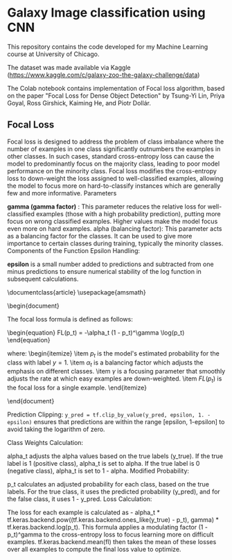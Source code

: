 # Galaxy Image classification using CNN
This repository contains the code developed for my Machine Learning course at University of Chicago.

The dataset was made available via Kaggle (https://www.kaggle.com/c/galaxy-zoo-the-galaxy-challenge/data)

The Colab notebook contains implementation of Focal loss algorithm, based on the paper "Focal Loss for Dense Object Detection" by Tsung-Yi Lin, Priya Goyal, Ross Girshick, Kaiming He, and Piotr Dollár. 

## Focal Loss
Focal loss is designed to address the problem of class imbalance where the number of examples in one class significantly outnumbers the examples in other classes. In such cases, standard cross-entropy loss can cause the model to predominantly focus on the majority class, leading to poor model performance on the minority class. Focal loss modifies the cross-entropy loss to down-weight the loss assigned to well-classified examples, allowing the model to focus more on hard-to-classify instances which are generally few and more informative.
Parameters

**gamma (gamma factor)** : This parameter reduces the relative loss for well-classified examples (those with a high probability prediction), putting more focus on wrong classified examples. Higher values make the model focus even more on hard examples.
alpha (balancing factor): This parameter acts as a balancing factor for the classes. It can be used to give more importance to certain classes during training, typically the minority classes.
Components of the Function
Epsilon Handling:

**epsilon** is a small number added to predictions and subtracted from one minus predictions to ensure numerical stability of the log function in subsequent calculations.

\documentclass{article}
\usepackage{amsmath}

\begin{document}

The focal loss formula is defined as follows:

\begin{equation}
FL(p_t) = -\alpha_t (1 - p_t)^\gamma \log(p_t)
\end{equation}

where:
\begin{itemize}
  \item $p_t$ is the model's estimated probability for the class with label $y=1$.
  \item $\alpha_t$ is a balancing factor which adjusts the emphasis on different classes.
  \item $\gamma$ is a focusing parameter that smoothly adjusts the rate at which easy examples are down-weighted.
  \item $FL(p_t)$ is the focal loss for a single example.
\end{itemize}

\end{document}

Prediction Clipping:
`y_pred = tf.clip_by_value(y_pred, epsilon, 1. - epsilon)` ensures that predictions are within the range [epsilon, 1-epsilon] to avoid taking the logarithm of zero.

Class Weights Calculation:

alpha_t adjusts the alpha values based on the true labels (y_true). If the true label is 1 (positive class), alpha_t is set to alpha. If the true label is 0 (negative class), alpha_t is set to 1 - alpha.
Modified Probability:

p_t calculates an adjusted probability for each class, based on the true labels. For the true class, it uses the predicted probability (y_pred), and for the false class, it uses 1 - y_pred.
Loss Calculation:

The loss for each example is calculated as - alpha_t * tf.keras.backend.pow((tf.keras.backend.ones_like(y_true) - p_t), gamma) * tf.keras.backend.log(p_t). This formula applies a modulating factor (1 - p_t)^gamma to the cross-entropy loss to focus learning more on difficult examples.
tf.keras.backend.mean(fl) then takes the mean of these losses over all examples to compute the final loss value to optimize.


